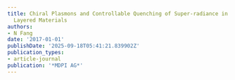 ```yaml
---
title: Chiral Plasmons and Controllable Quenching of Super-radiance in Two Dimensional
  Layered Materials
authors:
- N Fang
date: '2017-01-01'
publishDate: '2025-09-18T05:41:21.839902Z'
publication_types:
- article-journal
publication: '*MDPI AG*'
---
```

